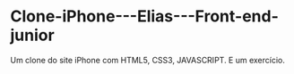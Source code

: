 # Clone-iPhone---Elias---Front-end-junior
Um clone do site iPhone com HTML5, CSS3, JAVASCRIPT. E um exercício.
